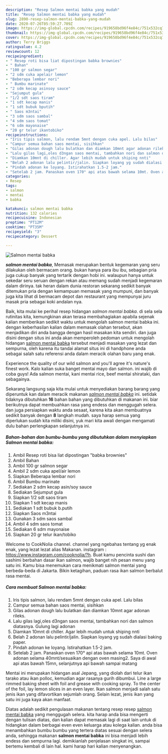 ```yaml
---
description: "Resep Salmon mentai babka yang mudah"
title: "Resep Salmon mentai babka yang mudah"
slug: 2890-resep-salmon-mentai-babka-yang-mudah
date: 2020-07-26T05:59:27.709Z
image: https://img-global.cpcdn.com/recipes/919658bd96f4e84c/751x532cq70/salmon-mentai-babka-foto-resep-utama.jpg
thumbnail: https://img-global.cpcdn.com/recipes/919658bd96f4e84c/751x532cq70/salmon-mentai-babka-foto-resep-utama.jpg
cover: https://img-global.cpcdn.com/recipes/919658bd96f4e84c/751x532cq70/salmon-mentai-babka-foto-resep-utama.jpg
author: Terry Briggs
ratingvalue: 4.2
reviewcount: 12
recipeingredient:
- " Resep roti bisa liat dipostingan babka brownies"
- " Bahan"
- "100 gr salmon segar"
- "2 sdm cuka apelair lemon"
- "Beberapa lembar nori"
- " Bumbu marinate"
- "2 sdm kecap asinsoy sauce"
- "Sejumput gula"
- "1/2 sdt saos tiram"
- "1 sdt kecap manis"
- "1 sdt bubuk bputih"
- " Saos m3ntai"
- "3 sdm saos sambal"
- "4 sdm saos tomat"
- "6 sdm mayonaise"
- "20 gr telur ikantobiko"
recipeinstructions:
- "Iris tipis salmon, lalu rendam 5mnt dengan cuka apel. Lalu bilas"
- "Campur semua bahan saos mentai, sisihkan"
- "Gilas adonan dough lalu bulatkan dan diamkan 10mnt agar adonan rileks."
- "Lalu gilas lagi,oles d3ngan saos mentai, tambahkan nori dan salmon diatasnya. Gulung lagi adonan"
- "Diamkan 10mnt di chiller. Agar lebih mudah untuk shiping nnti"
- "Belah 2 adonan lalu pelintir/jalin. Siapkan loyang yg sudah dialasi baking paper."
- "Pindah adonan ke loyang. Istirahatkan 1.5-2 jam."
- "Setelab 2 jam. Panaskan oven 170° api atas bawah selama 10mt. Oven adonan selama 40mnt/sesuaikan dengan oven masing2. Saya di awal api atas bawah 15mn, selanjutnya api bawah sampai matang"
categories:
- Resep
tags:
- salmon
- mentai
- babka

katakunci: salmon mentai babka 
nutrition: 132 calories
recipecuisine: Indonesian
preptime: "PT12M"
cooktime: "PT35M"
recipeyield: "3"
recipecategory: Dessert

---
```



![Salmon mentai babka](https://img-global.cpcdn.com/recipes/919658bd96f4e84c/751x532cq70/salmon-mentai-babka-foto-resep-utama.jpg)

<b><i>salmon mentai babka</i></b>, Memasak merupakan bentuk kegemaran yang seru dilakukan oleh bermacam orang. bukan hanya para ibu ibu, sebagian pria juga cukup banyak yang tertarik dengan hobi ini. walaupun hanya untuk sekedar seru seruan dengan rekan atau memang sudah menjadi kegemaran dalam dirinya. tak heran dalam dunia restoran sekarang sedikit banyak ditemukan pria dengan kemampuan memasak yang mumpuni, dan banyak juga kita lihat di bermacam depot dan restaurant yang mempunyai juru masak pria sebagai koki andalan nya.

Baik, kita mulai ke perihal resep hidangan <i>salmon mentai babka</i>. di sela sela rutinitas kita, kemungkinan akan terasa membahagiakan apabila sejenak kalian memberikan sedikit waktu untuk mengolah salmon mentai babka ini. dengan keberhasilan kalian dalam memasak olahan tersebut, akan menjadikan diri anda bangga dengan hasil masakan kita sendiri. dan juga disini dengan situs ini anda akan memperoleh pedoman untuk mengolah hidangan <u>salmon mentai babka</u> tersebut menjadi masakan yang lezat dan sempurna, oleh karena itu tandai alamat situs ini di handphone anda sebagai salah satu referensi anda dalam meracik olahan baru yang enak.

Experience the quality of our wild salmon and you&#39;ll agree it&#39;s nature&#39;s finest work. Kalo kalian suka banget mentai mayo dan salmon. ini wajib di coba guys! Ada salmon mentai, kani mentai rice, beef mentai shirataki, dan sebagainya.


Sekarang langsung saja kita mulai untuk menyediakan barang barang yang diperuntuk kan dalam meracik makanan <u><i>salmon mentai babka</i></u> ini. setidak tidaknya dibutuhkan <b>16</b> bahan bahan yang dibutuhkan di makanan ini. biar berikutnya dapat membuahkan rasa yang endess dan menggugah selera. dan juga persiapkan waktu anda sesaat, karena kita akan membuatnya sedikit banyak dengan <b>8</b> langkah mudah. saya harap semua yang diperlukan sudah kita miliki disini, yuk mari kita awali dengan mengamati dulu bahan perlengkapan selanjutnya ini.

<!--inarticleads1-->

##### Bahan-bahan dan bumbu-bumbu yang dibutuhkan dalam menyiapkan Salmon mentai babka:

1. Ambil  Resep roti bisa liat dipostingan &#34;babka brownies&#34;
1. Ambil  Bahan
1. Ambil 100 gr salmon segar
1. Ambil 2 sdm cuka apel/air lemon
1. Siapkan Beberapa lembar nori
1. Ambil  Bumbu marinate
1. Sediakan 2 sdm kecap asin/soy sauce
1. Sediakan Sejumput gula
1. Siapkan 1/2 sdt saos tiram
1. Siapkan 1 sdt kecap manis
1. Sediakan 1 sdt bubuk b.putih
1. Siapkan  Saos m3ntai
1. Gunakan 3 sdm saos sambal
1. Ambil 4 sdm saos tomat
1. Sediakan 6 sdm mayonaise
1. Siapkan 20 gr telur ikan/tobiko


Welcome to CookNolia channel. channel yang ngebahas tentang yg enak enak, yang lezat lezat alias Makanan. instagram : https://www.instagram.com/cooknolia/?h. Buat kamu pencinta sushi dan sashimi berbahan dasar ikan salmon, wajib banget nih pesan menu yang satu ini. Kamu bisa menemukan cara menikmati salmon mentai yang berbeda-beda di Jakarta. Bikin ketagihan, paduan rasa ikan salmon berbalut rasa mentai. 

<!--inarticleads2-->

##### Cara membuat Salmon mentai babka:

1. Iris tipis salmon, lalu rendam 5mnt dengan cuka apel. Lalu bilas
1. Campur semua bahan saos mentai, sisihkan
1. Gilas adonan dough lalu bulatkan dan diamkan 10mnt agar adonan rileks.
1. Lalu gilas lagi,oles d3ngan saos mentai, tambahkan nori dan salmon diatasnya. Gulung lagi adonan
1. Diamkan 10mnt di chiller. Agar lebih mudah untuk shiping nnti
1. Belah 2 adonan lalu pelintir/jalin. Siapkan loyang yg sudah dialasi baking paper.
1. Pindah adonan ke loyang. Istirahatkan 1.5-2 jam.
1. Setelab 2 jam. Panaskan oven 170° api atas bawah selama 10mt. Oven adonan selama 40mnt/sesuaikan dengan oven masing2. Saya di awal api atas bawah 15mn, selanjutnya api bawah sampai matang


Mentai ini merupakan hidangan asal Jepang, yang diolah dari telur ikan tarako atau ikan polloc, kemudian agar rasanya gurih dibumbui. Line a large rimmed baking sheet with foil and grease with cooking spray. To the center of the foil, lay lemon slices in an even layer. Ikan salmon menjadi salah satu jenis ikan yang difavortikan sejumlah orang. Selain lezat, jenis ikan yang satu ini juga kaya akan manfaat. 

Diatas adalah sedikit pengulasan makanan tentang resep resep <u>salmon mentai babka</u> yang menggugah selera. kita harap anda bisa mengerti dengan tulisan diatas, dan kalian dapat memasak lagi di saat lain untuk di hidangkan dalam berbagai even even keluarga atau kolega kalian. anda bisa menambahkan bumbu bumbu yang tertera diatas sesuai dengan selera anda, sehingga makanan <b>salmon mentai babka</b> ini bisa menjadi lebih endess dan sempurna lagi. demikianlah penjelasan singkat ini, sampai bertemu kembali di lain hal. kami harap hari kalian menyenangkan.
